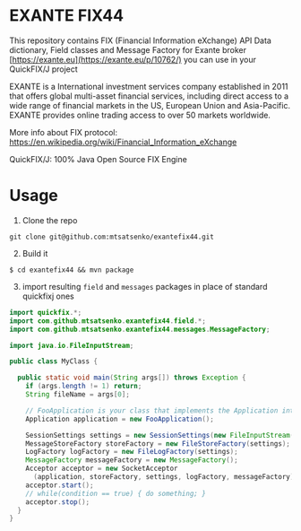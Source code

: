 # EXANTE FIX44
This repository contains FIX (Financial Information eXchange) API Data dictionary, Field classes and Message Factory for Exante broker [https://exante.eu](https://exante.eu/p/10762/) you can use in your QuickFIX/J project

EXANTE is a International investment services company established in 2011 that offers global multi-asset financial services, including direct access to a wide range of financial markets in the US, European Union and Asia-Pacific. EXANTE provides online trading access to over 50 markets worldwide.

More info about FIX protocol: https://en.wikipedia.org/wiki/Financial_Information_eXchange

QuickFIX/J: 100% Java Open Source FIX Engine

# Usage
1. Clone the repo
```
git clone git@github.com:mtsatsenko/exantefix44.git
```
2. Build it
```
$ cd exantefix44 && mvn package
```
3. import resulting `field` and `messages` packages in place of standard quickfixj ones
```java
import quickfix.*;
import com.github.mtsatsenko.exantefix44.field.*;
import com.github.mtsatsenko.exantefix44.messages.MessageFactory;

import java.io.FileInputStream;

public class MyClass {

  public static void main(String args[]) throws Exception {
    if (args.length != 1) return;
    String fileName = args[0];

    // FooApplication is your class that implements the Application interface
    Application application = new FooApplication();

    SessionSettings settings = new SessionSettings(new FileInputStream(fileName));
    MessageStoreFactory storeFactory = new FileStoreFactory(settings);
    LogFactory logFactory = new FileLogFactory(settings);
    MessageFactory messageFactory = new MessageFactory();
    Acceptor acceptor = new SocketAcceptor
      (application, storeFactory, settings, logFactory, messageFactory);
    acceptor.start();
    // while(condition == true) { do something; }
    acceptor.stop();
  }
}

```
